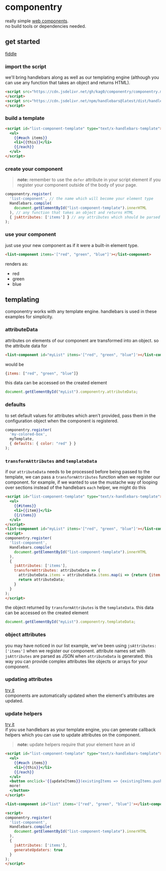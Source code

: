 # componentry

really simple [web components](https://developer.mozilla.org/en-US/docs/Web/Web_Components).  
no build tools or dependencies needed.

## get started
[fiddle](https://jsfiddle.net/6yqfkon4)

### import the script

we'll bring handlebars along as well as our templating engine (although you can use any function that takes an object and returns HTML). 

```html
<script src="https://cdn.jsdelivr.net/gh/kag0/componentry/componentry.min.js">
</script>
<script src="https://cdn.jsdelivr.net/npm/handlebars@latest/dist/handlebars.min.js">
</script>
```

### build a template

```html
<script id="list-component-template" type="text/x-handlebars-template">
  <ul>
    {{#each items}}
    <li>{{this}}</li>
    {{/each}}
  </ul>
</script>
```

### create your component

> **note:** remember to use the `defer` attribute in your script element if you register your component outside of the body of your page.

```javascript
componentry.register(
  'list-component', // the name which will become your element type
  Handlebars.compile(
    document.getElementById("list-component-template").innerHTML
  ), // any function that takes an object and returns HTML
  { jsAttributes: ['items'] } // any attributes which should be parsed as JSON 
);
```

### use your component

just use your new component as if it were a built-in element type.

```html
<list-component items='["red", "green", "blue"]'></list-component>
```

renders as: 

<ul>
  <li>red</li>
  <li>green</li>
  <li>blue</li>
</ul>

## templating

componentry works with any template engine. 
handlebars is used in these examples for simplicity.

### attributeData

attributes on elements of our component are transformed into an object.
so the attribute data for 

```html
<list-component id="myList" items='["red", "green", "blue"]'></list-component>
```

would be

```javascript
{items: ["red", "green", "blue"]}
```

this data can be accessed on the created element

```javascript
document.getElementById("myList").componentry.attributeData;
```

### defaults

to set default values for attributes which aren't provided, pass them in the configuration object when the component is registered.

```javascript
componentry.register(
  'my-colored-box',
  myTemplate,
  { defaults: { color: "red" } } 
);
```

### `transformAttributes` and `templateData`

if our `attributeData` needs to be processed before being passed to the template, we can pass a `transformAttributes` function when we register our component.
for example, if we wanted to use the mustache way of looping over sections instead of the handlebars `each` helper, we might do this

```html
<script id="list-component-template" type="text/x-handlebars-template">
  <ul>
    {{#items}}
    <li>{{item}}</li>
    {{/items}}
  </ul>
</script>
<list-component id="myList" items='["red", "green", "blue"]'></list-component>
<script>
componentry.register(
  'list-component',
  Handlebars.compile(
    document.getElementById("list-component-template").innerHTML
  ), 
  { 
    jsAttributes: ['items'],
    transformAttributes: attributeData => {
      attributeData.items = attributeData.items.map(i => {return {item: i}});
      return attributeData;
    }
  } 
);
</script>
```

the object returned by `transformAttributes` is the `templateData`.
this data can be accessed on the created element

```javascript
document.getElementById("myList").componentry.templateData;
```

### object attributes

you may have noticed in our list example, we've been using `jsAttributes: ['items']` when we register our component.
attribute names set with `jsAttributes` are parsed as JSON when `attributeData` is generated. 
this way you can provide complex attributes like objects or arrays for your component.

### updating attributes

[try it](https://jsfiddle.net/bysm3tjq)  
components are automatically updated when the element's attributes are updated.  

### update helpers

[try it](https://jsfiddle.net/ag3pct7s)  
if you use handlebars as your template engine, you can generate callback helpers which you can use to update attributes on the component.

> **note:** update helpers require that your element have an id

```html
<script id="list-component-template" type="text/x-handlebars-template">
  <ul>
    {{#each items}}
    <li>{{this}}</li>
    {{/each}}
  </ul>
  <button onclick='{{updateItems}}(existingItems => {existingItems.push("more"); return existingItems;})'>
  more!
  </button>
</script>

<list-component id="list" items='["red", "green", "blue"]'></list-component>

<script>
componentry.register(
  'list-component', 
  Handlebars.compile(
    document.getElementById("list-component-template").innerHTML
  ), 
  { 
    jsAttributes: ['items'],
    generateUpdaters: true
  }
);
</script>
```

